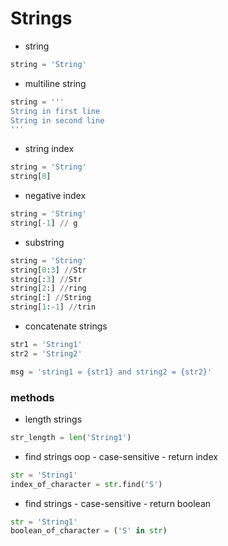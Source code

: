 # Strings #
* string
```python
string = 'String' 
```
* multiline string
```python
string = '''
String in first line
String in second line
''' 
```

* string index
```python
string = 'String'
string[0]
``` 
* negative index
```python
string = 'String'
string[-1] // g
```

* substring
```python
string = 'String'
string[0:3] //Str
string[:3] //Str
string[2:] //ring
string[:] //String
string[1:-1] //trin
``` 

* concatenate strings
```python
str1 = 'String1'
str2 = 'String2'

msg = 'string1 = {str1} and string2 = {str2}'
```

### methods ###

* length strings 
```python
str_length = len('String1')
```

* find strings oop - case-sensitive - return index
```python
str = 'String1'
index_of_character = str.find('S')
```

* find strings - case-sensitive - return boolean
```python
str = 'String1'
boolean_of_character = ('S' in str)
```